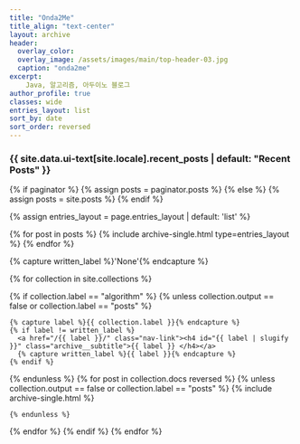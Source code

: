 ```yaml
---
title: "Onda2Me"
title_align: "text-center"
layout: archive 
header:
  overlay_color: 
  overlay_image: /assets/images/main/top-header-03.jpg
  caption: "onda2me"
excerpt: 
    Java, 알고리즘, 아두이노 블로그  
author_profile: true
classes: wide  
entries_layout: list
sort_by: date
sort_order: reversed
---
```


<h3 class="archive__subtitle">{{ site.data.ui-text[site.locale].recent_posts | default: "Recent Posts" }}</h3>

{% if paginator %}
  {% assign posts = paginator.posts %}
{% else %}
  {% assign posts = site.posts %}
{% endif %}

{% assign entries_layout = page.entries_layout | default: 'list' %}
<div class="entries-{{ entries_layout }}">
  {% for post in posts %}
    {% include archive-single.html type=entries_layout %}
  {% endfor %}
</div>

{% capture written_label %}'None'{% endcapture %}
<div class="entries-{{ entries_layout }}">
{% for collection in site.collections %}

  {% if collection.label == "algorithm" %}
  {% unless collection.output == false or collection.label == "posts" %}
   
    {% capture label %}{{ collection.label }}{% endcapture %}
    {% if label != written_label %}
      <a href="/{{ label }}/" class="nav-link"><h4 id="{{ label | slugify }}" class="archive__subtitle">{{ label }} </h4></a>
      {% capture written_label %}{{ label }}{% endcapture %}
    {% endif %}    
  {% endunless %}
  {% for post in collection.docs reversed %}
    {% unless collection.output == false or collection.label == "posts" %}
      {% include archive-single.html %}    

    {% endunless %}
  {% endfor %}
  {% endif %}
{% endfor %}
</div>





